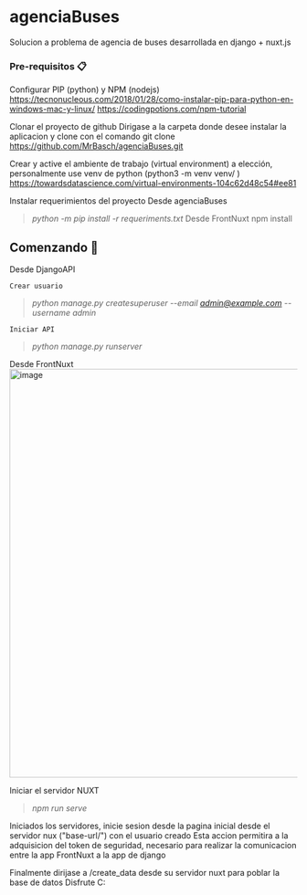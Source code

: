 # agenciaBuses

Solucion a problema de agencia de buses desarrollada en django + nuxt.js

### Pre-requisitos 📋

Configurar PIP (python) y NPM (nodejs)
https://tecnonucleous.com/2018/01/28/como-instalar-pip-para-python-en-windows-mac-y-linux/
https://codingpotions.com/npm-tutorial

Clonar el proyecto de github
Dirigase a la carpeta donde desee instalar la aplicacion y clone con el comando 
git clone https://github.com/MrBasch/agenciaBuses.git

Crear y active el ambiente de trabajo (virtual environment) a elección, personalmente use venv de python (python3 -m venv venv/ )
https://towardsdatascience.com/virtual-environments-104c62d48c54#ee81

Instalar requerimientos del proyecto
Desde agenciaBuses
> _python -m pip install -r requeriments.txt_
Desde FrontNuxt
> npm install 

## Comenzando 🚀

Desde DjangoAPI

    Crear usuario

> _python manage.py createsuperuser --email admin@example.com --username admin_

    Iniciar API

> _python manage.py runserver_

Desde FrontNuxt
<img width="716" alt="image" src="https://github.com/MrBasch/agenciaBuses/assets/71535280/dd9dad1f-9def-42c6-b5ab-76d9155b2078">

Iniciar el servidor NUXT

> _npm run serve_

Iniciados los servidores, inicie sesion desde la pagina inicial desde el servidor nux ("base-url/") con el usuario creado
Esta accion permitira a la adquisicion del token de seguridad, necesario para realizar la comunicacion entre la app FrontNuxt a la app de django

Finalmente dirijase a /create_data desde su servidor nuxt para poblar la base de datos 
Disfrute C:

